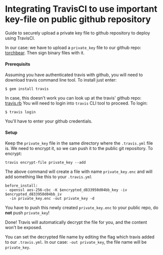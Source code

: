 # Integrating TravisCI to use important key-file on public github repository
Guide to securely upload a private key file to github repository to deploy using TravisCI.

In our case: we have to upload a `private_key` file to our github repo: [torchbear](https://github.com/foundpatterns/torchbear). Then sign binary files with it.
#### Prerequisits
Assuming you have authenticated travis with github, you will need to download travis command line tool. To install just enter: 
```
$ gem install travis
```
In case, this doesn't work you can look up at the travis' github repo: [travis.rb](https://github.com/travis-ci/travis.rb#installation)
You will need to login into `travis` CLI tool to proceed. To login:
```
$ travis login
```
You'll have to enter your github credentials.

#### Setup
Keep the `private_key` file in the same directory where the `.travis.yml` file is.
We need to encrypt it, so we can push it to the public git repository.
To encrypt:
```
travis encrypt-file private_key --add
```


The above command will create a file with name `private_key.enc` and will add something like this to your `.travis.yml`
```
before_install:
- openssl aes-256-cbc -K $encrypted_d833950d04bb_key -iv $encrypted_d833950d04bb_iv
  -in private_key.enc -out private_key -d
```

You have to push this newly created `private_key.enc` to your public repo, do **not** push `private_key`!

Done! Travis will automatically decrypt the file for you, and the content won't be exposed. 

You can set the decrypted file name by editing the flag which travis added to our `.travis.yml`. In our case: `-out private_key`, the file name will be `private_key`.